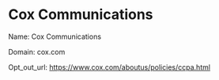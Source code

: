 # Cox Communications

Name: Cox Communications

Domain: cox.com

Opt_out_url: https://www.cox.com/aboutus/policies/ccpa.html
